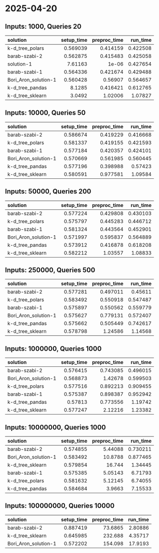 # 2025-04-20

## Inputs: 1000, Queries 20

| solution             |   setup_time |   preproc_time |   run_time |
|:---------------------|-------------:|---------------:|-----------:|
| k-d_tree_polars      |     0.569039 |       0.414159 |   0.422508 |
| barab-szabi-2        |     0.562875 |       0.415483 |   0.425058 |
| solution-1           |     7.61163  |       1e-06    |   0.427654 |
| barab-szabi-1        |     0.564336 |       0.421674 |   0.429488 |
| Bori_Aron_solution-1 |     0.560428 |       0.56907  |   0.564657 |
| k-d_tree_pandas      |     8.1285   |       0.416421 |   0.612765 |
| k-d_tree_sklearn     |     3.0492   |       1.02006  |   1.07827  |

## Inputs: 10000, Queries 50

| solution             |   setup_time |   preproc_time |   run_time |
|:---------------------|-------------:|---------------:|-----------:|
| barab-szabi-2        |     0.586674 |       0.419229 |   0.416668 |
| k-d_tree_polars      |     0.581337 |       0.419155 |   0.421593 |
| barab-szabi-1        |     0.577184 |       0.420357 |   0.424101 |
| Bori_Aron_solution-1 |     0.570669 |       0.561985 |   0.560445 |
| k-d_tree_pandas      |     0.577196 |       0.398988 |   0.57423  |
| k-d_tree_sklearn     |     0.580591 |       0.977581 |   1.09584  |

## Inputs: 50000, Queries 200

| solution             |   setup_time |   preproc_time |   run_time |
|:---------------------|-------------:|---------------:|-----------:|
| barab-szabi-2        |     0.577224 |       0.429808 |   0.430103 |
| k-d_tree_polars      |     0.575797 |       0.445283 |   0.446712 |
| barab-szabi-1        |     0.581324 |       0.443564 |   0.452901 |
| Bori_Aron_solution-1 |     0.571997 |       0.595837 |   0.564889 |
| k-d_tree_pandas      |     0.573912 |       0.416878 |   0.618208 |
| k-d_tree_sklearn     |     0.582212 |       1.03557  |   1.08833  |

## Inputs: 250000, Queries 500

| solution             |   setup_time |   preproc_time |   run_time |
|:---------------------|-------------:|---------------:|-----------:|
| barab-szabi-2        |     0.577281 |       0.497011 |   0.45611  |
| k-d_tree_polars      |     0.583492 |       0.550918 |   0.547487 |
| barab-szabi-1        |     0.575897 |       0.550562 |   0.559779 |
| Bori_Aron_solution-1 |     0.575627 |       0.779131 |   0.572407 |
| k-d_tree_pandas      |     0.575662 |       0.505449 |   0.742617 |
| k-d_tree_sklearn     |     0.578798 |       1.24586  |   1.14568  |

## Inputs: 1000000, Queries 1000

| solution             |   setup_time |   preproc_time |   run_time |
|:---------------------|-------------:|---------------:|-----------:|
| barab-szabi-2        |     0.576415 |       0.743085 |   0.496015 |
| Bori_Aron_solution-1 |     0.568873 |       1.42678  |   0.599503 |
| k-d_tree_polars      |     0.577516 |       0.892213 |   0.909455 |
| barab-szabi-1        |     0.575387 |       0.898387 |   0.952942 |
| k-d_tree_pandas      |     0.57813  |       0.773556 |   1.19742  |
| k-d_tree_sklearn     |     0.577247 |       2.12216  |   1.23382  |

## Inputs: 10000000, Queries 1000

| solution             |   setup_time |   preproc_time |   run_time |
|:---------------------|-------------:|---------------:|-----------:|
| barab-szabi-2        |     0.574855 |        5.44088 |   0.730211 |
| Bori_Aron_solution-1 |     0.583492 |       10.8788  |   0.877465 |
| k-d_tree_sklearn     |     0.579854 |       16.744   |   1.34445  |
| barab-szabi-1        |     0.575385 |        5.05143 |   6.71793  |
| k-d_tree_polars      |     0.581632 |        5.12145 |   6.74055  |
| k-d_tree_pandas      |     0.584684 |        3.9663  |   7.15533  |

## Inputs: 100000000, Queries 10000

| solution             |   setup_time |   preproc_time |   run_time |
|:---------------------|-------------:|---------------:|-----------:|
| barab-szabi-2        |     0.887419 |        73.6865 |    2.80886 |
| k-d_tree_sklearn     |     0.645985 |       232.688  |    4.35717 |
| Bori_Aron_solution-1 |     0.572202 |       154.098  |   17.9193  |